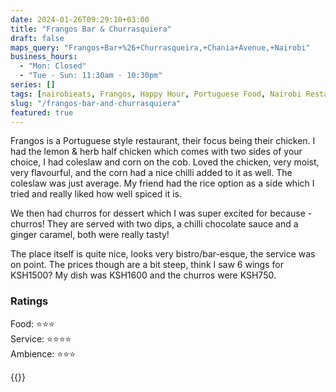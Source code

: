 ```yaml
---
date: 2024-01-26T09:29:10+03:00
title: "Frangos Bar & Churrasquiera"
draft: false
maps_query: "Frangos+Bar+%26+Churrasqueira,+Chania+Avenue,+Nairobi"
business_hours:
  - "Mon: Closed"
  - "Tue - Sun: 11:30am - 10:30pm"
series: []
tags: [nairobieats, Frangos, Happy Hour, Portuguese Food, Nairobi Restaurants]
slug: "/frangos-bar-and-churrasquiera"
featured: true
---
```


Frangos is a Portuguese style restaurant, their focus being their chicken. I had the lemon & herb half chicken which comes with two sides of your choice, I had coleslaw and corn on the cob. Loved the chicken, very moist, very flavourful, and the corn had a nice chilli added to it as well. The coleslaw was just average. My friend had the rice option as a side which I tried and really liked how well spiced it is.

We then had churros for dessert which I was super excited for because - churros! They are served with two dips, a chilli chocolate sauce and a ginger caramel, both were really tasty!

The place itself is quite nice, looks very bistro/bar-esque, the service was on point. The prices though are a bit steep, think I saw 6 wings for KSH1500? My dish was KSH1600 and the churros were KSH750.

### Ratings

Food: ⭐️⭐️⭐️<br>
Service: ⭐️⭐️⭐️⭐️<br>
Ambience: ⭐️⭐️⭐️<br>

{{<remote-image-gallery key="frangos">}}

